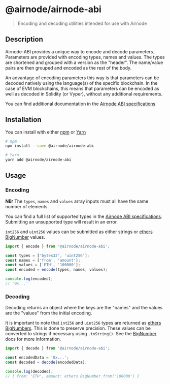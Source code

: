 # @airnode/airnode-abi

> Encoding and decoding utilities intended for use with Airnode

## Description

Airnode-ABI provides a unique way to encode and decode parameters. Parameters are provided with encoding types, names and values. The types are shortened and grouped with a version as the "header". The name/value pairs are then grouped and encoded as the rest of the body.

An advantage of encoding parameters this way is that parameters can be decoded natively using the language(s) of the specific blockchain. In the case of EVM blockchains, this means that parameters can be encoded as well as decoded in Solidity (or Vyper), without any additional requirements.

You can find additional documentation in the [Airnode ABI specifications](https://github.com/api3dao/api3-docs/blob/master/airnode/airnode-abi-specifications.md)

## Installation

You can install with either [npm](https://docs.npmjs.com/getting-started/installing-node#install-npm--manage-npm-versions) or [Yarn](https://yarnpkg.com/en/docs/install)

```sh
# npm
npm install --save @airnode/airnode-abi

# Yarn
yarn add @airnode/airnode-abi
```

## Usage

### Encoding

**NB:** The `types`, `names` and `values` array inputs must all have the same number of elements

You can find a full list of supported types in the [Airnode ABI specifications](https://github.com/api3dao/api3-docs/blob/master/airnode/airnode-abi-specifications.md#type-encodings). Submitting an unsupported type will result in an error.

`int256` and `uint256` values can be submitted as either strings or [ethers BigNumber](https://docs.ethers.io/v5/api/utils/bignumber/) values.

```ts
import { encode } from '@airnode/airnode-abi';

const types = ['bytes32', 'uint256'];
const names = ['from', 'amount'];
const values = ['ETH', '100000'];
const encoded = encode(types, names, values);

console.log(encoded);
// '0x...'
```

### Decoding

Decoding returns an object where the keys are the "names" and the values are the "values" from the initial encoding.

It is important to note that `int256` and `uint256` types are returned as [ethers BigNumbers](https://docs.ethers.io/v5/api/utils/bignumber/). This is done to preserve precision. These values can be converted to strings if necessary using `.toString()`. See the [BigNumber](https://docs.ethers.io/v5/api/utils/bignumber/) docs for more information.

```ts
import { decode } from '@airnode/airnode-abi';

const encodedData = '0x...';
const decoded = decode(encodedData);

console.log(decoded);
// { from: 'ETH', amount: ethers.BigNumber.from('100000') }
```
